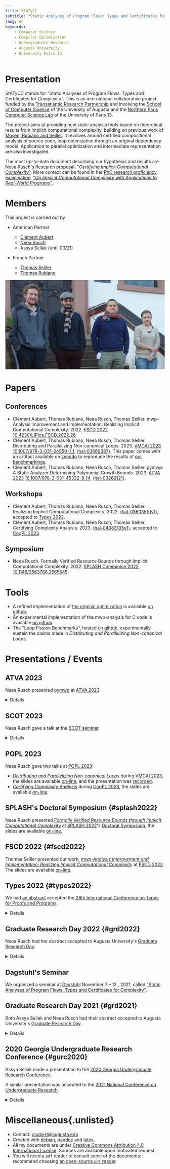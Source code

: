 ```yaml
---
title: StATyCC
subtitle: "Static Analyses of Program Flows: Types and Certificates for Complexity"
lang: en
keywords:
    - Computer Science
    - Compiler Optimization
    - Undergraduate Research
    - Augusta University
    - University Paris 13
---
```


# Presentation

StATyCC stands for "Static Analyses of Program Flows: Types and Certificates for Complexity".
This is an international collaborative project funded by the [Transatlantic Research Partnership](https://face-foundation.org/transatlantic-study-research/transatlantic-research-partnership/previous-projects/) and involving the [School of Computer Science](https://www.augusta.edu/ccs/) of the University of Augusta and the [Northern Paris Computer Science Lab](https://lipn.univ-paris13.fr/en/home/) of the University of Paris 13.

The project aims at providing new static analysis tools based on theoretical results from Implicit computational complexity, building on previous work of [Moyen, Rubiano and Seiller](https://dx.doi.org/10.1007/978-3-319-68167-2_7).
It revolves around certified compositional analysis of source code, loop optimization through an original dependency model.
Application to parallel optimization and intermediate representation are also investigated.

The most up-to-date document describing our hypothesis and results are [Neea Rusch's Research proposal](https://nkrusch.github.io/posts/proposal), ["_Certifying Implicit Computational Complexity_"](https://nkrusch.github.io/files/proposal.pdf).
More context can be found in her [PhD research proficiency examination](https://nkrusch.github.io/posts/exam), ["_On Implicit Computational Complexity with Applications to Real-World Programs_"](https://nkrusch.github.io/files/exam_doc.pdf).

# Members

This project is carried out by

- American Partner
    - [Clément Aubert](https://spots.augusta.edu/caubert/)
    - [Neea Rusch](https://nkrusch.github.io/)
    - Assya Sellak (until 03/21)

- French Partner
    - [Thomas Seiller](https://www.seiller.org/)
    - [Thomas Rubiano](https://people.irisa.fr/Thomas.Rubiano/)

![Gathering at [Schloss Dagstuhl](https://dagstuhl.de/21453), Nov. 2021. © Schloss Dagstuhl - LZI GmbH ](pictures/dagstuhl_2021/reduced_01.jpg)
    
# Papers

## Conferences

- Clément Aubert, Thomas Rubiano, Neea Rusch, Thomas Seiller. mwp-Analysis Improvement and Implementation: Realizing Implicit Computational Complexity. 2022. [FSCD 2022](https://www.cs.tau.ac.il/~nachumd/FSCD/)  [10.4230/LIPIcs.FSCD.2022.26](https://doi.org/10.4230/LIPIcs.FSCD.2022.26)
- Clément Aubert, Thomas Rubiano, Neea Rusch, Thomas Seiller.  Distributing and Parallelizing Non-canonical Loops. 2023.
  [VMCAI 2023](https://vmcai-2023.github.io/) [10.1007/978-3-031-24950-1_1](https://doi.org/10.1007/978-3-031-24950-1_1), [⟨hal-03669387⟩](https://hal.archives-ouvertes.fr/hal-03669387). This paper comes with an artifact available on [zenodo](https://zenodo.org/record/7080145) to reproduce the results of [our benchmarkings](https://github.com/statycc/loop-fission). 
- Clément Aubert, Thomas Rubiano, Neea Rusch, Thomas Seiller. pymwp: A Static Analyzer Determining Polynomial Growth Bounds. 2023.
  [ATVA 2023](https://atva-conference.org/2023/?page_id=34) [10.1007/978-3-031-45332-8_14](https://doi.org/10.1007/978-3-031-45332-8_14), [⟨hal-03269121⟩](https://hal.science/hal-03269121). 

## Workshops

- Clément Aubert, Thomas Rubiano, Neea Rusch, Thomas Seiller. Realizing Implicit Computational Complexity. 2022. [⟨hal-03603510v1⟩](https://hal.archives-ouvertes.fr/hal-03603510v1), accepted to [Types 2022](https://types22.inria.fr/).
- Clément Aubert, Thomas Rubiano, Neea Rusch, Thomas Seiller. Certifying Complexity Analysis. 2023. [⟨hal-04083105v1⟩](https://hal.archives-ouvertes.fr/hal-04083105v1), accepted to [CoqPL 2023](https://popl23.sigplan.org/home/CoqPL-2023).

## Symposium

- Neea Rusch.  Formally Verified Resource Bounds through Implicit Computational Complexity. 2022. [SPLASH Companion 2022]((https://2022.splashcon.org/track/splash-2022-Doctoral-Symposium#splash-doctoral-symposium)), [10.1145/3563768.3565545](https://doi.org/10.1145/3563768.3565545).

<!--
## Submitted

- Clément Aubert, Thomas Rubiano, Neea Rusch, and Thomas Seiller. pymwp: A Tool for Guaranteeing Complexity Bounds for C Programs. 2022. Submitted to [TACAS 2023](https://etaps.org/2023/tacas).

## Under Revision
- Clément Aubert, Thomas Rubiano, Neea Rusch, Thomas Seiller. An extended and more practical mwp flow analysis. 2021. [⟨hal-03269096v2⟩](https://hal.archives-ouvertes.fr/hal-03269096)
- Clément Aubert, Thomas Rubiano, Neea Rusch, Thomas Seiller. An implementation of flow calculus for complexity analysis (tool paper). 2021. [⟨hal-03269121v2⟩](https://hal.archives-ouvertes.fr/hal-03269121)
-->

# Tools

- A refined implementation of [the original optimization](https://dx.doi.org/10.1007/978-3-319-68167-2_7) is available [on github](https://github.com/statycc/LQICM_On_C_Toy_Parser).
- An experimental implementation of the mwp-analysis for C code is available [on github](https://github.com/statycc/pymwp).
- The "Loop Fission Benchmarks", hosted [on gihtub](https://github.com/statycc/loop-fission), experimentally sustain the claims made in *Distributing and Parallelizing Non-canonical Loops*.

# Presentations / Events

## ATVA 2023

Neea Rusch presented [pymwp](https://github.com/statycc/pymwp) at [ATVA 2023](https://atva-conference.org/2023/?page_id=34).

<details>
<summary>Details</summary>

### Abstract

> **pymwp: A Static Analyzer Determining Polynomial Growth Bounds**  
> We present pymwp, a static analyzer that automatically computes, if they exist, polynomial bounds relating input and output sizes. In case of exponential growth, our tool detects precisely which dependencies between variables induced it. Based on the sound mwp-flow calculus, the analysis captures bounds on large classes of programs by being non-deterministic and not requiring termination. For this reason, implementing this calculus required solving several non-trivial implementation problems, to handle its complexity and non-determinism, but also to provide meaningful feedback to the programmer. The duality of the analysis result and compositionality of the calculus make our approach original in the landscape of complexity analyzers. We conclude by demonstrating experimentally how pymwp is a practical and performant static analyzer to automatically evaluate variable growth bounds of C programs.

Neea Rusch's slides are available [on-line](slides/ATVA_2023.pdf).
</details>

## SCOT 2023

Neea Rusch gave a talk at the [SCOT seminar](http://www.cs.unibo.it/~dallago/SCOSEM/).

<details>
<summary>Details</summary>

### Abstract

> **mwp-Analysis Improvement and Implementation: Realizing Implicit Computational Complexity**  
> Implicit Computational Complexity (ICC) drives better understanding of complexity classes, but it also guides the development of resources-aware languages and static source code analyzers. Among the methods developed, the mwp-flow analysis certifies polynomial bounds on the size of the values manipulated by an imperative program. This result is obtained by bounding the transitions between states instead of focusing on states in isolation, as most static analyzers do, and is not concerned with termination or tight bounds on values. Those differences, along with its built-in compositionality, make the mwp-flow analysis a good target for determining how ICC-inspired techniques diverge compared with more traditional static analysis methods. This paper's contributions are three-fold: we fine-tune the internal machinery of the original analysis to make it tractable in practice; we extend the analysis to function calls and leverage its machinery to compute the result of the analysis efficiently; and we implement the resulting analysis as a lightweight tool to automatically perform data-size analysis of C programs. This documented effort prepares and enables the development of certified complexity analysis, by transforming a costly analysis into a tractable program, that furthermore decorrelates the problem of deciding if a bound exist with the problem of computing it.  
> Paper related to this talk: <https://drops.dagstuhl.de/opus/volltexte/2022/16307/>  
> (joint work with Clément Aubert, Thomas Rubiano and Thomas Seiller)

Neea Rusch's slides are available [on-line](slides/SCOT_2023.pdf).
</details>

## POPL 2023

Neea Rusch gave two talks at [POPL 2023](https://popl23.sigplan.org/):

- [*Distributing and Parallelizing Non-canonical Loops*](https://doi.org/10.1007/978-3-031-24950-1_1) during [VMCAI 2023](https://popl23.sigplan.org/home/VMCAI-2023), the slides are available [on-line](slides/VMCAI_2023.pdf), and the presentation was [recorded](https://youtu.be/wZdIblfz6u4).
- [*Certifying Complexity Analysis*](https://popl23.sigplan.org/details?action-call-with-get-request-type=1&caaf60ffd2c0403395aa7ef4e9196b86action_174265066106e13feef06df9cd37baaa09a5131ef8c=1&__ajax_runtime_request__=1&context=POPL-2023&track=CoqPL-2023-papers&urlKey=2&decoTitle=Certifying-Complexity-Analysis) during [CoqPL 2023](https://popl23.sigplan.org/home/CoqPL-2023), the slides are available [on-line](slides/CoqPL_2023.pdf).

## SPLASH's Doctoral Symposium {#splash2022}

Neea Rusch presented [*Formally Verified Resource Bounds through Implicit Computational Complexity*](https://doi.org/10.1145/3563768.3565545) at [SPLASH 2022](https://2022.splashcon.org/)'s [Doctoral Symposium](https://2022.splashcon.org/track/splash-2022-Doctoral-Symposium), the slides are available [on-line](slides/SPLASH_2022.pdf).

## FSCD 2022 {#fscd2022}

Thomas Seiller presented our work, [_mwp-Analysis Improvement and Implementation: Realizing Implicit Computational Complexity_](https://doi.org/10.4230/LIPIcs.FSCD.2022.26) at [FSCD 2022](https://www.cs.tau.ac.il/~nachumd/FSCD/).
The slides are available [on-line](slides/FSCD_2022.pdf).

## Types 2022 {#types2022}

We had [an abstract](https://hal.archives-ouvertes.fr/hal-03603510) accepted the [28th International Conference on Types for Proofs and Programs](https://types22.inria.fr).

<details>
<summary>Details</summary>

### Abstract

> **Realizing Implicit Computational Complexity**
>
> This abstract aims at presenting an ongoing effort to apply a novel typing mechanism stemming from Implicit Computational Complexity (ICC), that tracks dependencies between variables in three different ways, at different stages of maturation. The first and third projects bend the original typing discipline to gain finer-grained view on statements independence, to optimize loops by hoisting invariant and by splitting loops "horizontally" to parallelize them more efficiently. The second project refines and implements the original analysis to obtain a fast, modular static analyzer. All three projects aims at pushing the original type system, inspired from ICC, to its limits, to assess how ICC can in practice leads to original, sometimes orthogonal, approaches. 

Neea Rusch's slides are available [on-line](slides/TYPES_2022.pdf), and the presentation was [recorded](https://youtu.be/L68Gs5ak0z4).
</details>

## Graduate Research Day 2022 {#grd2022}

Neea Rusch had her abstract accepted to Augusta University's [Graduate Research Day](https://www.augusta.edu/gradschool/grd.php).

<details>
<summary>Details</summary>

### Abstract

> **Semantic-preserving optimization algorithm for automatic program parallelization**
>
> Advanced and resource-intensive computation relies on continuous rise in processing power. Since the 1970s, Moore's law accurately predicted this growth would be achieved through hardware improvements, but this observation is becoming progressively obsolete. Alternative approaches are needed to maintain increase in efficiency. Parallelization is a technique in which larger computational problem is divided into smaller tasks, which are then executed simultaneously, reducing overall time to completion. Specialized software and algorithms are required to enable parallelization.
>
> This research presents a novel algorithm for automatic program parallelization based on loop splitting. In programming, loop statements are used for carrying out repeated computation, but when used extensively or carelessly, will produce performance inefficiencies. Using a graph-based variable dependency analysis, the algorithm detects opportunities for splitting loops into smaller, parallelizable loops; then automatically applies this optimization. Additionally, the algorithm guarantees the preservation of program semantics post-transformation. We hypothesize this algorithm, when combined with OpenMP--an existing state-of-the-art multiprocessing tool--will provide noticeable performance gains for resource-intensive computational tasks. An open-source tool, pyalp, implementing this algorithm on C programs, is currently being developed to demonstrate and measure its efficiency in practice.


Neea Rusch's poster is available [on-line](poster/2022_GRD_Neea.pdf).

![Pavan Poudel, Neea, Clément, Ahmed Aleroud and Nour Alhussien at Graduate Research Day](pictures/graduate_research_day_2022/grd_2022.jpg)

</details>

## Dagstuhl's Seminar

We organized a seminar at [Dagstuhl](https://www.dagstuhl.de/) November 7 – 12 , 2021, called ["Static Analyses of Program Flows: Types and Certificates for Complexity"](https://dagstuhl.de/21453).

## Graduate Research Day 2021 {#grd2021}

Both Assya Sellak and Neea Rusch had their abstract accepted to Augusta University's [Graduate Research Day](https://www.augusta.edu/gradschool/grd.php).

<details>
<summary>Details</summary>

### Abstract

> **Certifying the complexity and correctness of critical software**  
> Software powers our everyday lives: from phones to daily interactions to our homes. At the same time software is fraught with bugs causing systems to behave in undesirable ways. When discussing critical software responsible for sustaining human life—such as airplanes, ventilators, and nuclear reactors—being able to guarantee correct behavior is necessary. Compilers play a vital role in the software development process by transforming programmer's source code to executable programs. They perform analysis, transformations, and optimizations to improve the performance and reliability of the resulting program. But compilers—since they are themselves pieces of software—may contain bugs. To build reliable software, we must establish the correct behavior of these intermediate tools.
There is a colossal push to prove the correctness of such tools using mathematical abstractions such as dependency analysis, formal methods, and proof assistants. Proving the correctness allows eradicating bugs in programs and drives programmers to specify formally the intended behavior of programs while building trust and confidence in the end-result. Using dependency analysis inspired by Implicit Computational Complexity, we apply those techniques to program transformations. Among these techniques is ensuring program's variables grow within reasonable bounds thus providing a certification in term of memory footprint and possibly run-time, in addition to certifying its behavior. Implementing this analysis is one of the goals of our research.

Neea Rusch's presentation is available [on-line](https://www.youtube.com/watch?v=J8QtGZgTOQM).
</details>

## 2020 Georgia Undergraduate Research Conference {#gurc2020}

Assya Sellak made a presentation to the [2020 Georgia Undergraduate Research Conference](https://www.westga.edu/academics/research/our/GURC_Program.php).

A similar presentation was accepted to the [2021 National Conference on Undergraduate Research](https://apps.cur.org/ncur2021/search/display_ncur.aspx?id=110859).

<details>
<summary>Details</summary>

### Abstract

> **Optimization Method on Programs Using Dependency Analysis and Loop Peeling Transformations**  
> Computer programs are written in high-level languages and translated
into machine-code using compilers. Compilers perform a series of program
transformation and optimizations to improve memory usage and reduce the
run time of the program execution. Programs consist of commands and
statements such as conditionals and loops. Loops are an extremely
powerful tool for programmers used to repeatedly run a sequence of
commands until a specified condition is met. However, when used
carelessly, loops can lead to never-halting or extremely slow programs:
for this reason, many compilers and program optimizations focus on these
structures. Loops can contain commands that perform unneeded residual
operations instead of only being executed when necessary. This excessive
performance results in an avoidable increase in run time which may arise
intentionally or unintentionally either because of the programmer or
other automatic transformations. Detecting which operations could have
been performed fewer times than the loop requires is complex, but some
optimizations try to detect this and extract portions of code that only
needed to run once and successively move commands that need to run more
than once, but not as many times as the loop runs. These fall short on
some structures, mainly because they limit the scope of the analysis to
individual operations, rather than considering sequences of operations
as a whole. Thanks to quasi-interpretation coming from Implicit Computational
Complexity, new ways of detecting invariant sequences of commands inside
loops have been developed. We extend this work along two axes: We allow
for more structures, including `for`{.md}, `do...while`{.md}, loops with
`break`{.md}, to be peeled. By analyzing the dependencies within the
loop, we hope to allow for some parallel optimization. This allows to:
> 
> - consider more programs
> - possibly significantly speed-up programs that are distributed, i.e.,
    executed in parallel on multiple computers.

The [slides](gurc/Presentation.pdf) as well as the [abstract](gurc/Abstract.pdf) are available to download.
[The program of the conference](gurc/GURC2020Program.pdf) is available as well.
</details>


# Miscellaneous{.unlisted}

 * Contact: [caubert@augusta.edu](mailto:caubert@augusta.edu)
 * Created with [debian](https://www.debian.org/), [pandoc](https://pandoc.org/) and [latex](https://www.latex-project.org/).
 * All my documents are under [Creative Commons Attribution 4.0 International License](https://creativecommons.org/licenses/by/4.0/). Sources are available upon motivated request.
 * You will need a `pdf` reader to consult some of the documents: I recommend choosing [an open-source `pdf` reader](https://pdfreaders.org/).
